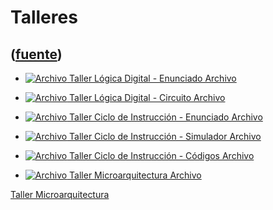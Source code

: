 # Talleres
([fuente](https://campus.exactas.uba.ar/course/view.php?id=1058&section=6))
---
  - [ ![Archivo](https://campus.exactas.uba.ar/theme/image.php/magazine/core/1462913092/f/pdf) Taller Lógica Digital - Enunciado  Archivo  ](https://campus.exactas.uba.ar/mod/resource/view.php?id=58108)

  - [ ![Archivo](https://campus.exactas.uba.ar/theme/image.php/magazine/core/1462913092/f/markup) Taller Lógica Digital - Circuito  Archivo  ](https://campus.exactas.uba.ar/mod/resource/view.php?id=58107)

  - [ ![Archivo](https://campus.exactas.uba.ar/theme/image.php/magazine/core/1462913092/f/pdf) Taller Ciclo de Instrucción - Enunciado  Archivo  ](https://campus.exactas.uba.ar/mod/resource/view.php?id=58711)

  - [ ![Archivo](https://campus.exactas.uba.ar/theme/image.php/magazine/core/1462913092/f/archive) Taller Ciclo de Instrucción - Simulador  Archivo  ](https://campus.exactas.uba.ar/mod/resource/view.php?id=58712)

  - [ ![Archivo](https://campus.exactas.uba.ar/theme/image.php/magazine/core/1462913092/f/archive) Taller Ciclo de Instrucción - Códigos  Archivo  ](https://campus.exactas.uba.ar/mod/resource/view.php?id=58713)

  - [ ![Archivo](https://campus.exactas.uba.ar/theme/image.php/magazine/core/1462913092/f/archive) Taller Microarquitectura  Archivo  ](https://campus.exactas.uba.ar/mod/resource/view.php?id=58905)

[ Taller Microarquitectura
](https://campus.exactas.uba.ar/mod/resource/view.php?id=58905 "Taller
Microarquitectura")

